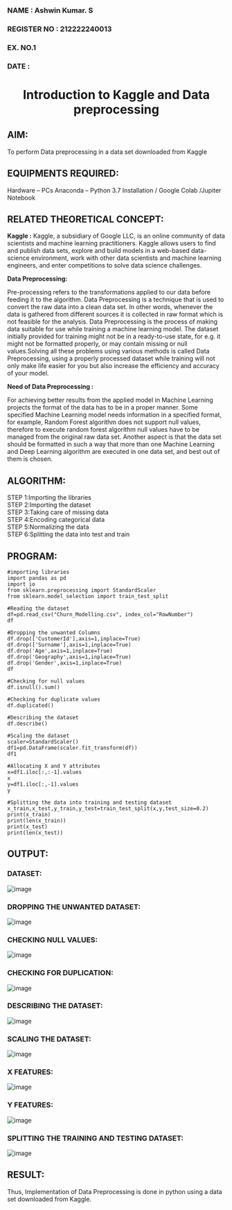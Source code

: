 ### NAME : Ashwin Kumar. S
### REGISTER NO : 212222240013</H3>
<H3>EX. NO.1</H3>
<H3>DATE : </H3>
<H1 ALIGN =CENTER> Introduction to Kaggle and Data preprocessing</H1>

## AIM:

To perform Data preprocessing in a data set downloaded from Kaggle

## EQUIPMENTS REQUIRED:
Hardware – PCs
Anaconda – Python 3.7 Installation / Google Colab /Jupiter Notebook

## RELATED THEORETICAL CONCEPT:

**Kaggle :**
Kaggle, a subsidiary of Google LLC, is an online community of data scientists and machine learning practitioners. Kaggle allows users to find and publish data sets, explore and build models in a web-based data-science environment, work with other data scientists and machine learning engineers, and enter competitions to solve data science challenges.

**Data Preprocessing:**

Pre-processing refers to the transformations applied to our data before feeding it to the algorithm. Data Preprocessing is a technique that is used to convert the raw data into a clean data set. In other words, whenever the data is gathered from different sources it is collected in raw format which is not feasible for the analysis.
Data Preprocessing is the process of making data suitable for use while training a machine learning model. The dataset initially provided for training might not be in a ready-to-use state, for e.g. it might not be formatted properly, or may contain missing or null values.Solving all these problems using various methods is called Data Preprocessing, using a properly processed dataset while training will not only make life easier for you but also increase the efficiency and accuracy of your model.

**Need of Data Preprocessing :**

For achieving better results from the applied model in Machine Learning projects the format of the data has to be in a proper manner. Some specified Machine Learning model needs information in a specified format, for example, Random Forest algorithm does not support null values, therefore to execute random forest algorithm null values have to be managed from the original raw data set.
Another aspect is that the data set should be formatted in such a way that more than one Machine Learning and Deep Learning algorithm are executed in one data set, and best out of them is chosen.


## ALGORITHM:
STEP 1:Importing the libraries<BR>
STEP 2:Importing the dataset<BR>
STEP 3:Taking care of missing data<BR>
STEP 4:Encoding categorical data<BR>
STEP 5:Normalizing the data<BR>
STEP 6:Splitting the data into test and train<BR>

##  PROGRAM:

```
#importing libraries
import pandas as pd
import io
from sklearn.preprocessing import StandardScaler
from sklearn.model_selection import train_test_split

#Reading the dataset
df=pd.read_csv("Churn_Modelling.csv", index_col="RowNumber")
df

#Dropping the unwanted Columns
df.drop(['CustomerId'],axis=1,inplace=True)
df.drop(['Surname'],axis=1,inplace=True)
df.drop('Age',axis=1,inplace=True)
df.drop('Geography',axis=1,inplace=True)
df.drop('Gender',axis=1,inplace=True)
df

#Checking for null values
df.isnull().sum()

#Checking for duplicate values
df.duplicated()

#Describing the dataset
df.describe()

#Scaling the dataset
scaler=StandardScaler()
df1=pd.DataFrame(scaler.fit_transform(df))
df1

#Allocating X and Y attributes
x=df1.iloc[:,:-1].values
x
y=df1.iloc[:,-1].values
y

#Splitting the data into training and testing dataset
x_train,x_test,y_train,y_test=train_test_split(x,y,test_size=0.2)
print(x_train)
print(len(x_train))
print(x_test)
print(len(x_test))

```

## OUTPUT:

### DATASET:
![image](https://github.com/Ashwinkumar-03/Ex-1-NN/assets/118663725/30755c22-36b6-44f7-8238-32815423eda5)

### DROPPING THE UNWANTED DATASET:
![image](https://github.com/Ashwinkumar-03/Ex-1-NN/assets/118663725/afdb3f88-afd8-4ae6-93d4-112e76fc91b2)

### CHECKING NULL VALUES:
![image](https://github.com/Ashwinkumar-03/Ex-1-NN/assets/118663725/96f9d9cf-c455-4b78-9dae-d7353dc60b66)

### CHECKING FOR DUPLICATION:
![image](https://github.com/Ashwinkumar-03/Ex-1-NN/assets/118663725/3a218ccc-a1d2-4023-a52e-c57288475310)

### DESCRIBING THE DATASET:
![image](https://github.com/Ashwinkumar-03/Ex-1-NN/assets/118663725/8397cc7e-b6c5-41ea-9919-5ccee80fda41)

### SCALING THE DATASET:
![image](https://github.com/Ashwinkumar-03/Ex-1-NN/assets/118663725/631a510e-162a-4d64-8094-14db31d264a9)

### X FEATURES:
![image](https://github.com/Ashwinkumar-03/Ex-1-NN/assets/118663725/40f48705-4a16-4f8b-81b0-a078cca187ec)

### Y FEATURES:
![image](https://github.com/Ashwinkumar-03/Ex-1-NN/assets/118663725/0c681ad1-58fc-48db-a542-20bd2d0d7e4b)

### SPLITTING THE TRAINING AND TESTING DATASET:
![image](https://github.com/Ashwinkumar-03/Ex-1-NN/assets/118663725/66add820-b0dd-4b98-9a6f-380b0d25dfb4)

## RESULT:
Thus, Implementation of Data Preprocessing is done in python  using a data set downloaded from Kaggle.


